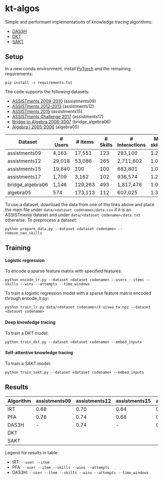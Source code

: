 # kt-algos

Simple and performant implementations of knowledge tracing algorithms:
- [DAS3H](https://arxiv.org/pdf/1905.06873.pdf)
- [DKT](https://stanford.edu/~cpiech/bio/papers/deepKnowledgeTracing.pdf)
- [SAKT](https://arxiv.org/pdf/1907.06837.pdf)

## Setup

In a new conda environment, install [PyTorch](https://pytorch.org) and the remaining requirements:

```
pip install -r requirements.txt
```

The code supports the following datasets:
- [ASSISTments 2009-2010](https://sites.google.com/site/assistmentsdata/home/assistment-2009-2010-data/skill-builder-data-2009-2010) (assistments09)
- [ASSISTments 2012-2013](https://sites.google.com/site/assistmentsdata/home/2012-13-school-data-with-affect) (assistments12)
- [ASSISTments 2015](https://sites.google.com/site/assistmentsdata/home/2015-assistments-skill-builder-data) (assistments15)
- [ASSISTments Challenge 2017](https://sites.google.com/view/assistmentsdatamining) (assistments17)
- [Bridge to Algebra 2006-2007](https://pslcdatashop.web.cmu.edu/KDDCup/downloads.jsp) (bridge_algebra06)
- [Algebra I 2005-2006](https://pslcdatashop.web.cmu.edu/KDDCup/downloads.jsp) (algebra05)

| Dataset          | # Users  | # Items | # Skills | # Interactions | Mean # skills/item | Timestamps | Median length |
| ---------------- | -------- | ------- | -------- | -------------- | ------------------ | ---------- | ------------- |
| assistments09    | 4,163    | 17,551  | 123      | 283,100        | 1.20               | No         | 26            |
| assistments12    | 29,018   | 53,086  | 265      | 2,711,602      | 1.00               | Yes        | 49            |
| assistments15    | 19,840   | 100     | 100      | 683,801        | 1.00               | No         | 20            |
| assistments17    | 1,709    | 3,162   | 102      | 936,574        | 1.23               | Yes        | 441           |
| bridge_algebra06 | 1,146    | 129,263 | 493      | 1,817,476      | 1.01               | Yes        | 1,362         |
| algebra05        | 574      | 173,113 | 112      | 607,025        | 1.36               | Yes        | 574           |

To use a dataset, download the data from one of the links above and place the main file under `data/<dataset codename>/data.csv` if it is an ASSISTments dataset and under `data/<dataset codename>/data.txt` otherwise. To preprocess a dataset:

```
python prepare_data.py --dataset <dataset codename> --remove_nan_skills
```

## Training

#### Logistic regression

To encode a sparse feature matrix with specified features:

```
python encode_lr.py --dataset <dataset codename> --users --items --skills --wins --attempts --time_windows
```

To train a logistic regression model with a sparse feature matrix encoded through encode_lr.py:

```
python train_lr.py data/<dataset codename>/X-uiswa_tw.npz --dataset <dataset codename>
```

#### Deep knowledge tracing

To train a DKT model:

```
python train_dkt.py --dataset <dataset codename> --embed_inputs
```

#### Self-attentive knowledge tracing

To train a SAKT model:

```
python train_sakt.py --dataset <dataset codename> --embed_inputs 
```

## Results

| Algorithm | assistments09 | assistments12 | assistments15 | assistments17 | bridge_algebra06 | algebra05 |
| --------- | ------------- | ------------- | ------------- | ------------- | ---------------- | --------- | 
| IRT       | 0.68          | 0.70          | 0.64          | 0.67          | 0.75             | 0.76      |                  
| PFA       | 0.76          | 0.74          | 0.68          | 0.69          | 0.80             | 0.82      | 
| DAS3H     | -             | 0.74          | -             | 0.71          | 0.80             | 0.82      | 
| DKT       |               |               |               |               |                  |           |
| SAKT      |               |               |               |               |                  |           |

Legend for results in table:
- IRT: `--user --item`
- PFA: `--user --item --skills --wins --attempts`
- DAS3H: `--user --item --skills --wins --attempts --time_windows`
